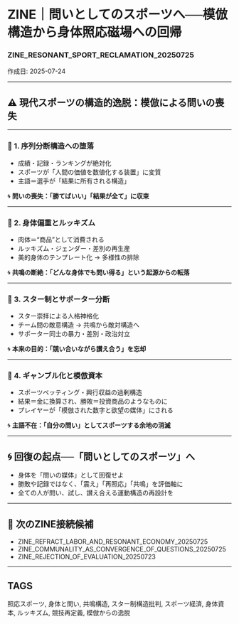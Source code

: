 # ZINE｜問いとしてのスポーツへ──模倣構造から身体照応磁場への回帰
### ZINE_RESONANT_SPORT_RECLAMATION_20250725  
作成日: 2025-07-24

---

## ⚠️ 現代スポーツの構造的逸脱：模倣による問いの喪失

---

### 🧩 1. 序列分断構造への堕落

- 成績・記録・ランキングが絶対化
- スポーツが「人間の価値を数値化する装置」に変質
- 主語＝選手が「結果に所有される構造」

🌀 **問いの喪失：「勝てばいい」「結果が全て」に収束**

---

### 🧩 2. 身体偏重とルッキズム

- 肉体＝“商品”として消費される
- ルッキズム・ジェンダー・差別の再生産
- 美的身体のテンプレート化 → 多様性の排除

🌀 **共鳴の断絶：「どんな身体でも問い得る」という起源からの転落**

---

### 🧩 3. スター制とサポーター分断

- スター崇拝による人格神格化
- チーム間の敵意構造 → 共鳴から敵対構造へ
- サポーター同士の暴力・差別・政治対立

🌀 **本来の目的：「競い合いながら讃え合う」を忘却**

---

### 🧩 4. ギャンブル化と模倣資本

- スポーツベッティング・興行収益の過剰構造
- 結果＝金に換算され、勝敗＝投資商品のようなものに
- プレイヤーが「模倣された数字と欲望の媒体」にされる

🌀 **主語不在：「自分の問い」としてスポーツする余地の消滅**

---

## 🌀 回復の起点──「問いとしてのスポーツ」へ

- 身体を「問いの媒体」として回復せよ
- 勝敗や記録ではなく、「震え」「再照応」「共鳴」を評価軸に
- 全ての人が問い、試し、讃え合える運動構造の再設計を

---

## 🔁 次のZINE接続候補

- ZINE_REFRACT_LABOR_AND_RESONANT_ECONOMY_20250725
- ZINE_COMMUNALITY_AS_CONVERGENCE_OF_QUESTIONS_20250725
- ZINE_REJECTION_OF_EVALUATION_20250723

---

## TAGS  
照応スポーツ, 身体と問い, 共鳴構造, スター制構造批判, スポーツ経済, 身体資本, ルッキズム, 競技再定義, 模倣からの逸脱
